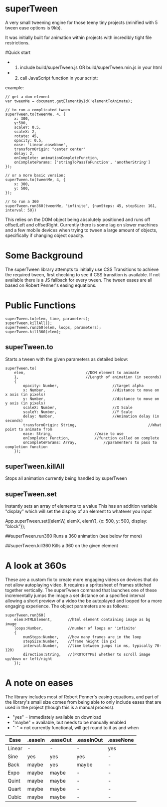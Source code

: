 # superTween
A very small tweening engine for those teeny tiny projects (minified with 5 tween ease options is 9kb).

It was initially built for animation within projects with incredibly tight file restrictions.

#Quick start
- 1) include build/superTween.js OR build/superTween.min.js in your html
- 2) call JavaScript function in your script:

example:

	// get a dom element
	var tweenMe = document.getElementById('elementToAnimate);

	// to run a complicated tween
	superTween.to(tweenMe, 4, {
		x: 300,
		y:500,
		scaleY: 0.5,
		scaleX: 2,
		rotate: 45,
		opacity: 0.5,
		ease: 'Linear.easeNone',
		transformOrigin: "center center"
		delay: 2,
		onComplete: animationCompleteFunction,
		onCompleteParams: ['stringToPassToFunction', 'anotherString']
	});

	// or a more basic version:
	superTween.to(tweenMe, 4, {
		x: 300,
		y: 500,
	});

	// to run a 360
	superTween.run360(tweenMe, "infinite", {numSteps: 45, stepSize: 161, interval: 50})


This relies on the DOM object being absolutely positioned and runs off offsetLeft and offsetRight.
Currently there is some lag on slower machines and a few mobile devices when trying to tween a large amount of objects,
specifically if changing object opacity.


# Some Background
The superTween library attempts to initially use CSS Transitions to achieve the required tween, first checking to see if
CSS transition is available. If not available there is a JS fallback for every tween. The tween eases are all based on
Robert Penner's easing equations.

# Public Functions
	superTween.to(elem, time, parameters);
	superTween.killAll();
	superTween.run360(elem, loops, parameters);
	superTween.kill360(elem);

## superTween.to
Starts a tween with the given parameters as detailed below:

	superTween.to(
		elem,              				//DOM element to animate
		1,                	 			//Length of animation (in seconds)
		{
			opacity: Number,                        //target alpha
			x: Number,                              //distance to move on x axis (in pixels)
			y: Number,                              //distance to move on y axis (in pixels)
			scaleX: Number,                         //X Scale
			scaleY: Number,                         //Y Scale
			delay: Number,                          //Animation delay (in seconds)
			transformOrigin: String,								//What point to animate from
			ease: String,         			//ease to use
			onComplete: Function,    		//function called on complete
			onCompleteParams: Array,        	//paramenters to pass to completion function
		});


## superTween.killAll
Stops all animation currently being handled by superTween

## superTween.set
Instantly sets an array of elements to a value
This has an addition variable "display" which will set the display of an element to whatever you input

App.superTween.set([elemW, elemX, elemY],	{x: 500, y: 500, display: "block"});

##superTween.run360
Runs a 360 animation (see below for more)

##superTween.kill360
Kills a 360 on the given element

# A look at 360s
These are a custom fix to create more engaging videos on devices that do not allow autoplaying video. It requires a spritesheet of frames stitched together vertically. The superTween command that launches one of these incrementally jumps the image a set distance on a specified interval allowing a short preview of a video the be autoplayed and looped for a more engaging experience.
The object parameters are as follows:

	superTween.run360(
		elem:HTMLElement, 		//html element containing image as bg image
		loops:Number, 			//number of loops or 'infinite'
		{
			numSteps:Number,	//how many frames are in the loop
			stepSize:Number, 	//frame height (in px)
			interval:Number,	//time between jumps (in ms, typically 70-120)
			direction:String,	//(PROTOTYPE) whether to scroll image up/down or left/right
		});

# A note on eases
The library includes most of Robert Penner's easing equations, and part of the library's small size comes from being able to only include eases that are used in the project (though this is a manual process).

- "yes" = immediately available on download
- "maybe" = available, but needs to be manually enabled
- "-" = not currently functional, will get round to it as and when

Ease  | .easeIn | .easeOut | .easeInOut| .easeNone
----- | --------| --------| --------| --------|
Linear  | -	| -	| -	| yes
Sine  |  yes	| yes	| yes	| -
Back  |  maybe	| yes	| maybe	| -
Expo  |  maybe	| maybe	| -	| -
Quint  |  maybe	| maybe	| -	| -
Quart  | maybe	| maybe	| -	| -
Cubic  |  maybe	| maybe	| -	| -
